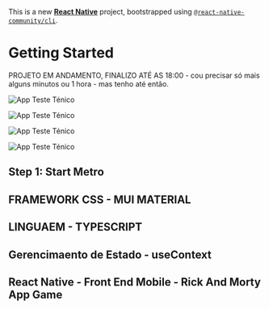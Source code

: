 This is a new [**React Native**](https://reactnative.dev) project, bootstrapped using [`@react-native-community/cli`](https://github.com/react-native-community/cli).

# Getting Started

PROJETO EM ANDAMENTO, FINALIZO ATÉ AS 18:00 - cou precisar só mais alguns minutos ou 1 hora -  mas tenho até então.

![App Teste Ténico](src\assets\image1.png)

![App Teste Ténico](src\assets\image2.png)

![App Teste Ténico](src\assets\image3.png)

![App Teste Ténico](src\assets\image4.png)

## Step 1: Start Metro

## FRAMEWORK CSS - MUI MATERIAL
## LINGUAEM - TYPESCRIPT
## Gerencimaento de Estado - useContext
## React Native - Front End Mobile - Rick And Morty App Game
